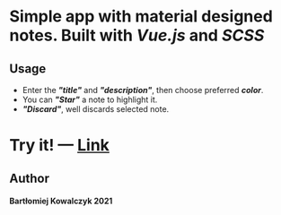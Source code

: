 # Simple app with material designed notes. Built with *Vue.js* and *SCSS*

## Usage
  * Enter the _**"title"**_ and _**"description"**_, then choose preferred _**color**_.
  * You can _**"Star"**_ a note to highlight it.
  * _**"Discard"**_, well discards selected note.
  
# Try it! — [Link](https://jarsey45.github.io/NotesApp/)

## Author
#### Bartłomiej Kowalczyk 2021
